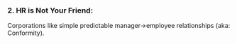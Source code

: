 
### 2. HR is Not Your Friend: 

Corporations like simple predictable manager->employee relationships (aka: Conformity).

